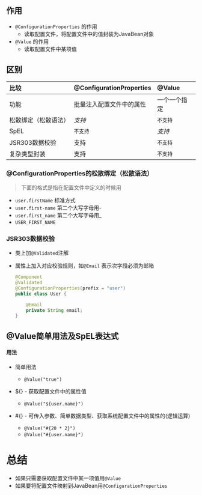 ## 作用

* `@ConfigurationProperties` 的作用
  + 读取配置文件，将配置文件中的值封装为JavaBean对象
* `@Value` 的作用
  + 读取配置文件中某项值

## 区别

| 比较                 | @ConfigurationProperties | @Value       |
| :------------------- | :----------------------- | :----------- |
| 功能                 | 批量注入配置文件中的属性 | 一个一个指定 |
| 松散绑定（松散语法） | *支持*                   | `不支持`     |
| SpEL                 | `不支持`                 | *支持*       |
| JSR303数据校验       | 支持                     | `不支持`     |
| 复杂类型封装         | 支持                     | `不支持`     |

### @ConfigurationProperties的松散绑定（松散语法）

> 下面的格式是指在配置文件中定义的时候用

- `user.firstName`  标准方式
- `user.first-name`  第二个大写字母用-
- `user.first_name`  第二个大写字母用_
- `USER_FIRST_NAME`

### JSR303数据校验

* 类上加`@Validated`注解

* 属性上加入对应校验规则，如`@Email` 表示次字段必须为邮箱

  ```java
  @Component
  @Validated
  @ConfigurationProperties(prefix = "user")
  public class User {
  
      @Email
      private String email;
  }
  ```

## @Value简单用法及SpEL表达式

#### 用法

* 简单用法
  + `@Value("true")`

* ${} - 获取配置文件中的属性值
  + `@Value("${user.name}")`
* \#{} - 可传入参数、简单数据类型、获取系统配置文件中的属性的(逻辑运算)
  + `@Value("#{20 * 2}")`
  + `@Value("#{user.name}")`

# 总结

* 如果只需要获取配置文件中某一项值用`@Value`
* 如果要将配置文件映射到JavaBean用`@ConfigurationProperties` 